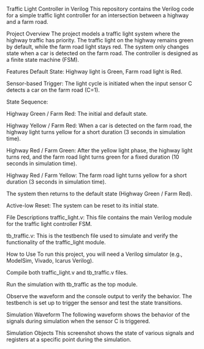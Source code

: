 Traffic Light Controller in Verilog
This repository contains the Verilog code for a simple traffic light controller for an intersection between a highway and a farm road.

Project Overview
The project models a traffic light system where the highway traffic has priority. The traffic light on the highway remains green by default, while the farm road light stays red. The system only changes state when a car is detected on the farm road. The controller is designed as a finite state machine (FSM).

Features
Default State: Highway light is Green, Farm road light is Red.

Sensor-based Trigger: The light cycle is initiated when the input sensor C detects a car on the farm road (C=1).

State Sequence:

Highway Green / Farm Red: The initial and default state.

Highway Yellow / Farm Red: When a car is detected on the farm road, the highway light turns yellow for a short duration (3 seconds in simulation time).

Highway Red / Farm Green: After the yellow light phase, the highway light turns red, and the farm road light turns green for a fixed duration (10 seconds in simulation time).

Highway Red / Farm Yellow: The farm road light turns yellow for a short duration (3 seconds in simulation time).

The system then returns to the default state (Highway Green / Farm Red).

Active-low Reset: The system can be reset to its initial state.

File Descriptions
traffic_light.v: This file contains the main Verilog module for the traffic light controller FSM.

tb_traffic.v: This is the testbench file used to simulate and verify the functionality of the traffic_light module.

How to Use
To run this project, you will need a Verilog simulator (e.g., ModelSim, Vivado, Icarus Verilog).

Compile both traffic_light.v and tb_traffic.v files.

Run the simulation with tb_traffic as the top module.

Observe the waveform and the console output to verify the behavior. The testbench is set up to trigger the sensor and test the state transitions.

Simulation Waveform
The following waveform shows the behavior of the signals during simulation when the sensor C is triggered.

Simulation Objects
This screenshot shows the state of various signals and registers at a specific point during the simulation.
